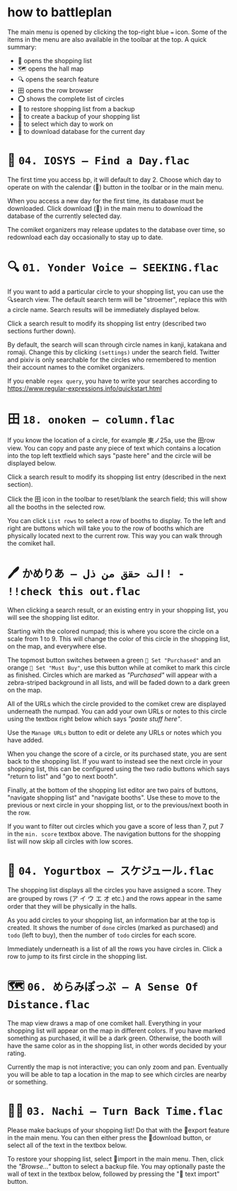 # how to battleplan

The main menu is opened by clicking the top-right blue `=` icon. Some of the items in the menu are also available in the toolbar at the top. A quick summary:
* 📌 opens the shopping list
* 🗺 opens the hall map
* 🔍 opens the search feature
* ⽥ opens the row browser
* ⭕ shows the complete list of circles
* 📂 to restore shopping list from a backup
* 💾 to create a backup of your shopping list
* 📆 to select which day to work on
* 📲 to download database for the current day


# 📆 `04. IOSYS — Find a Day.flac`

The first time you access bp, it will default to day 2. Choose which day to operate on with the calendar (📆) button in the toolbar or in the main menu.

When you access a new day for the first time, its database must be downloaded. Click download (📲) in the main menu to download the database of the currently selected day.

The comiket organizers may release updates to the database over time, so redownload each day occasionally to stay up to date.


# 🔍 `01. Yonder Voice — SEEKING.flac`

If you want to add a particular circle to your shopping list, you can use the 🔍search view. The default search term will be "stroemer", replace this with a circle name. Search results will be immediately displayed below.

Click a search result to modify its shopping list entry (described two sections further down).

By default, the search will scan through circle names in kanji, katakana and romaji. Change this by clicking `(settings)` under the search field. Twitter and pixiv is only searchable for the circles who remembered to mention their account names to the comiket organizers.

If you enable `regex query`, you have to write your searches according to https://www.regular-expressions.info/quickstart.html


# ⽥ `18. onoken — column.flac`

If you know the location of a circle, for example 東ノ25a, use the ⽥row view. You can copy and paste any piece of text which contains a location into the top left textfield which says "paste here" and the circle will be displayed below.

Click a search result to modify its shopping list entry (described in the next section).

Click the ⽥ icon in the toolbar to reset/blank the search field; this will show all the booths in the selected row.

You can click `List rows` to select a row of booths to display. To the left and right are buttons which will take you to the row of booths which are physically located next to the current row. This way you can walk through the comiket hall.


# 🖊 `かめりあ — ‮!الت حقق من ذل‬‎ - !!check this out.flac`

When clicking a search result, or an existing entry in your shopping list, you will see the shopping list editor.

Starting with the colored numpad; this is where you score the circle on a scale from 1 to 9. This will change the color of this circle in the shopping list, on the map, and everywhere else.

The topmost button switches between a green `💚 Set "Purchased"` and an orange `🔔 Set "Must Buy"`, use this button while at comiket to mark this circle as finished. Circles which are marked as *"Purchased"* will appear with a zebra-striped background in all lists, and will be faded down to a dark green on the map.

All of the URLs which the circle provided to the comiket crew are displayed underneath the numpad. You can add your own URLs or notes to this circle using the textbox right below which says *"paste stuff here"*.

Use the `Manage URLs` button to edit or delete any URLs or notes which you have added.

When you change the score of a circle, or its purchased state, you are sent back to the shopping list. If you want to instead see the next circle in your shopping list, this can be configured using the two radio buttons which says "return to list" and "go to next booth".

Finally, at the bottom of the shopping list editor are two pairs of buttons, "navigate shopping list" and "navigate booths". Use these to move to the previous or next circle in your shopping list, or to the previous/next booth in the row.

If you want to filter out circles which you gave a score of less than 7, put 7 in the `min. score` textbox above. The navigation buttons for the shopping list will now skip all circles with low scores.


# 📌 `04. Yogurtbox — スケジュール.flac`

The shopping list displays all the circles you have assigned a score. They are grouped by rows (ア イ ウ エ オ etc.) and the rows appear in the same order that they will be physically in the halls.

As you add circles to your shopping list, an information bar at the top is created. It shows the number of `done` circles (marked as purchased) and `todo` (left to buy), then the number of `todo` circles for each score.

Immediately underneath is a list of all the rows you have circles in. Click a row to jump to its first circle in the shopping list.


# 🗺 `06. めらみぽっぷ — A Sense Of Distance.flac`

The map view draws a map of one comiket hall. Everything in your shopping list will appear on the map in different colors. If you have marked something as purchased, it will be a dark green. Otherwise, the booth will have the same color as in the shopping list, in other words decided by your rating.

Currently the map is not interactive; you can only zoom and pan. Eventually you will be able to tap a location in the map to see which circles are nearby or something.


# 📂💾 `03. Nachi — Turn Back Time.flac`

Please make backups of your shopping list! Do that with the 💾export feature in the main menu. You can then either press the 
💾download button, or select all of the text in the textbox below.

To restore your shopping list, select 📂import in the main menu. Then, click the *"Browse..."* button to select a backup file. You may optionally paste the wall of text in the textbox below, followed by pressing the "📃 text import" button.
